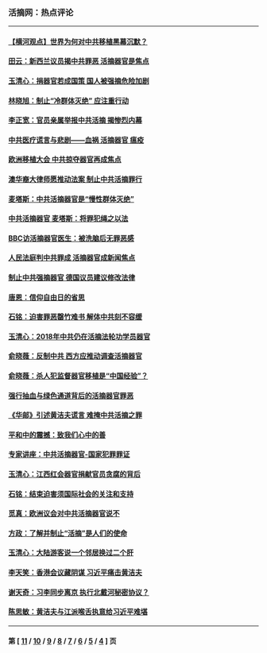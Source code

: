 ### 活摘网：热点评论
---
#### [【横河观点】世界为何对中共移植黑幕沉默？](../../pages/nf5879/n13244249.md?02030430) 
#### [田云：新西兰议员揭中共罪恶 活摘器官是焦点](../../pages/nf5879/n13070629.md?02030430) 
#### [玉清心：捐器官若成国策 国人被强摘危险加剧](../../pages/nf5879/n12802713.md?02030430) 
#### [林晓旭：制止“冷群体灭绝” 应注重行动](../../pages/nf5879/n12779736.md?02030430) 
#### [李正宽：官员亲属举报中共活摘 揭惨烈内幕](../../pages/nf5879/n12684490.md?02030430) 
#### [中共医疗谎言与悲剧——血祸 活摘器官 瘟疫](../../pages/nf5879/n12372103.md?02030430) 
#### [欧洲移植大会 中共掠夺器官再成焦点](../../pages/nf5879/n11538883.md?02030430) 
#### [澳华裔大律师愿推动法案 制止中共活摘罪行](../../pages/nf5879/n11377039.md?02030430) 
#### [麦塔斯：中共活摘器官是“慢性群体灭绝”](../../pages/nf5879/n11350529.md?02030430) 
#### [中共活摘器官 麦塔斯：将罪犯绳之以法](../../pages/nf5879/n11347973.md?02030430) 
#### [BBC访活摘器官医生：被洗脑后无罪恶感](../../pages/nf5879/n11335935.md?02030430) 
#### [人民法庭判中共罪成 活摘器官成新闻焦点](../../pages/nf5879/n11331578.md?02030430) 
#### [制止中共强摘器官 德国议员建议修改法律](../../pages/nf5879/n11249451.md?02030430) 
#### [唐恩：信仰自由日的省思](../../pages/nf5879/n11003525.md?02030430) 
#### [石铭：迫害罪恶罄竹难书  解体中共刻不容缓](../../pages/nf5879/n10942855.md?02030430) 
#### [玉清心：2018年中共仍在活摘法轮功学员器官](../../pages/nf5879/n10914646.md?02030430) 
#### [俞晓薇：反制中共 西方应推动调查活摘器官](../../pages/nf5879/n10794671.md?02030430) 
#### [俞晓薇：杀人犯监督器官移植是“中国经验”？](../../pages/nf5879/n10466427.md?02030430) 
#### [强行抽血与绿色通道背后的活摘器官罪恶](../../pages/nf5879/n10004708.md?02030430) 
#### [《华邮》引述黄洁夫谎言 难掩中共活摘之罪](../../pages/nf5879/n9642309.md?02030430) 
#### [平和中的震撼：致我们心中的善](../../pages/nf5879/n9021123.md?02030430) 
#### [专家讲座：中共活摘器官-国家犯罪罪证](../../pages/nf5879/n8828153.md?02030430) 
#### [玉清心：江西红会器官捐献官员贪腐的背后](../../pages/nf5879/n8522122.md?02030430) 
#### [石铭：结束迫害须国际社会的关注和支持](../../pages/nf5879/n8443497.md?02030430) 
#### [觅真：欧洲议会对中共活摘器官说不](../../pages/nf5879/n8337486.md?02030430) 
#### [方政：了解并制止“活摘”是人们的使命](../../pages/nf5879/n8329214.md?02030430) 
#### [玉清心：大陆游客说一个邻居换过二个肝](../../pages/nf5879/n8291404.md?02030430) 
#### [李天笑：香港会议藏阴谋 习近平痛击黄洁夫](../../pages/nf5879/n8241459.md?02030430) 
#### [谢天奇：习李同步离京 执行北戴河秘密协议？](../../pages/nf5879/n8230418.md?02030430) 
#### [陈思敏：黄洁夫与江派喉舌执意给习近平难堪](../../pages/nf5879/n8222166.md?02030430) 

---
#### 第 [ [11](./11.md?02030430) / [10](./10.md?02030430) / [9](./9.md?02030430) / [8](./8.md?02030430) / [7](./7.md?02030430) / [6](./6.md?02030430) / [5](./5.md?02030430) / [4](./4.md?02030430) ] 页
